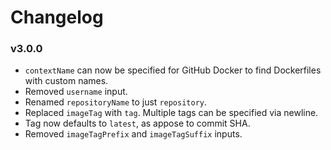 # Changelog

### v3.0.0

* `contextName` can now be specified for GitHub Docker to find Dockerfiles with custom names.
* Removed `username` input.
* Renamed `repositoryName` to just `repository`.
* Replaced `imageTag` with `tag`. Multiple tags can be specified via newline.
* Tag now defaults to `latest`, as appose to commit SHA.
* Removed `imageTagPrefix` and `imageTagSuffix` inputs.
